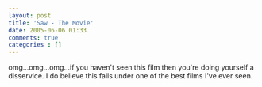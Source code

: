```yaml
---
layout: post
title: 'Saw - The Movie'
date: 2005-06-06 01:33
comments: true
categories : []
---  
```


omg...omg...omg...if you haven't seen this film then you're doing yourself a disservice. I do believe this falls under one of the best films I've ever seen.

